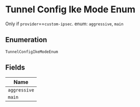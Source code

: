 
# Tunnel Config Ike Mode Enum

Only if `provider`==`custom-ipsec`. enum: `aggressive`, `main`

## Enumeration

`TunnelConfigIkeModeEnum`

## Fields

| Name |
|  --- |
| `aggressive` |
| `main` |

